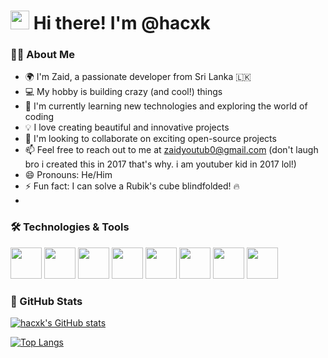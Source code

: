 <h1>
 <img src="https://media.giphy.com/media/hvRJCLFzcasrR4ia7z/giphy.gif" width="30px"/>
 Hi there! I'm @hacxk
</h1>

### 👨‍💻 About Me

- 🌍 I'm Zaid, a passionate developer from Sri Lanka 🇱🇰
- 💻 My hobby is building crazy (and cool!) things
- 🌱 I'm currently learning new technologies and exploring the world of coding
- 💡 I love creating beautiful and innovative projects
- 🔭 I'm looking to collaborate on exciting open-source projects
- 📫 Feel free to reach out to me at zaidyoutub0@gmail.com (don't laugh bro i created this in 2017 that's why. i am youtuber kid in 2017 lol!)
- 😄 Pronouns: He/Him
- ⚡ Fun fact: I can solve a Rubik's cube blindfolded! 🔥
- 
### 🛠 Technologies & Tools

<img src="https://media.giphy.com/media/XEDIHHp3i8bVoEdxd7/giphy.gif" width="50px"> 
<img src="https://media.giphy.com/media/fsEaZldNC8A1PJ3mwp/giphy.gif" width="50px"> 
<img src="https://media.giphy.com/media/ln7z2eWriiQAllfVcn/giphy.gif" width="50px"> 
<img src="https://media.giphy.com/media/XAxylRMCdpbEWUAvr8/giphy.gif" width="50px"> 
<img src="https://media.giphy.com/media/TgGJMVRbVAFpm2QJLZ/giphy.gif" width="50px"> 
<img src="https://media.giphy.com/media/kdFc8fubgS31b8DsVu/giphy.gif" width="50px"> 
<img src="https://media.giphy.com/media/LMt9638dO8dftAjtco/giphy.gif" width="50px"> 
<img src="https://media.giphy.com/media/4lxh4QUKGSL09M46Sw/giphy.gif" width="50px">

### 🌟 GitHub Stats

[![hacxk's GitHub stats](https://github-readme-stats.vercel.app/api?username=hacxk&show_icons=true&theme=radical)](https://github.com/hacxk)

[![Top Langs](https://github-readme-stats.vercel.app/api/top-langs/?username=hacxk&layout=compact&theme=radical)](https://github.com/hacxk)
